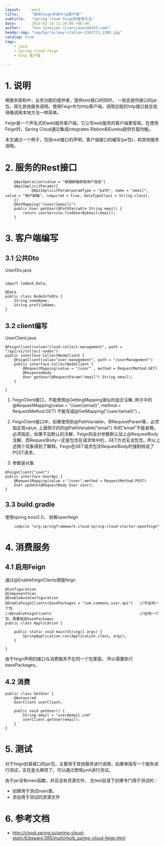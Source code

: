 ```yaml
---
layout:     post
title:      "使用feign开发http客户端"
subtitle:   "Spring cloud feign的使用方法"
date:       2016-03-10 11:20:00 +08:00
author:     "Sun Jianjiao <jianjiaosun@163.com>"
header-img: "img/bg/railway-station-1363771_1280.jpg"
catalog: true
tags:
    - java
    - spring cloud feign
    - http 客户端

---
```


# 1. 说明

微服务架构中，业务功能的提供者，提供rest接口的同时， 一般会提供接口的jar包，简化其他服务调用。使用Feign作为http客户端，调用远程的http接口就会变得像调用本地方法一样简单。

Feign是一个声名式的web服务客户端，它让写web服务的客户端更容易。在使用Feign时，Spring Cloud通过集成integrates Ribbon和Eureka提供负载均衡。

本文通过一个例子，包括rest接口的声明，客户端接口的编写(jar包)，和其他服务调用。

# 2. 服务的Rest接口
```
    @ApiOperation(value = "根据邮箱获取用户信息")
    @ApiImplicitParams({
            @ApiImplicitParam(paramType = "path", name = "email", value = "用户邮箱", required = true, dataTypeClass = String.class),
    })
    @GetMapping("/user/{email}")
    public User getUser(@PathVariable String email) {
        return userService.findUserByEmail(email);
    }

```

# 3. 客户端编写

## 3.1 公共Dto
UserDto.java

```

import lombok.Data;

@Data
public class NodeInfoDto {
    String nodeName;
    String profileName;
}
```

## 3.2 client编写
UserClient.java
```
@FeignClient(value="cloud-collect-management", path = "/api/v1/collect-nodes")
public interface CollectNodeClient {
    @FeignClient(value="user-management", path = "/userManagement")
    public interface CollectNodeClient {
        @RequestMapping(value = "/user" , method = RequestMethod.GET)
        @ResponseBody
        User getUser(@RequestParam("email") String email);
    }

}
```

1. FeignClient接口，不能使用@GettingMapping类似的组合注解, 例子中的@RequestMapping(value = "/user/{email}", method = RequestMethod.GET) 不能写成@GetMapping("/user/{email}") 。

2. FeignClient接口中，如果使用到@PathVariable，@RequestParam等，必须指定其value, 上面例子的的@PathVariable("email") 中的”email”不能省略，必须指定。如果不加默认的注解，Feign则会对参数默认加上@RequestBody注解，而RequestBody一定是包含在请求体中的，GET方式无法包含。所以上述两个现象得到了解释。Feign在GET请求包含RequestBody时强制转成了POST请求。

3. 参数是对象
```
@FeignClient("user")
public interface UserApi {
    @RequestMapping(value = "/user",method = RequestMethod.POST)
    User update(@RequestBody User user);
}
```

## 3.3 build.gradle
使用spring boot2.0， 依赖openfeign
```
    compile "org.springframework.cloud:spring-cloud-starter-openfeign"
```

# 4. 消费服务
## 4.1 启用Feign
通过@EnableFeignClients使能feign

```
@Configuration
@ComponentScan
@EnableAutoConfiguration
@EnableFeignClients(basePackages = "com.commons.user.api")   //不在同一个包
//@EnableFeignClients                                        //在同一个包，需要指定basePackages
public class Application {

    public static void main(String[] args) {
        SpringApplication.run(Application.class, args);
    }

}
```

由于feign声明的接口与消费服务不在同一个包里面， 所以需要执行basePackages。

## 4.2 消费
```
public class GetUser {
    @Autowired
    UserClient userClient;

    public void getUser() {
        String email = "user@email.com"
        userClient.getUser(email);
    }
}
```

# 5. 测试
对于feign封装接口的jar包，主要用于其他服务进行调用，如果单独写一个服务进行测试，实在是太麻烦了。可以通过使用junit进行测试。

由于jar没有main函数，并且没有资源文件， 在test目录下创建专门用于测试的：
- 创建用于测试main类。
- 添加用于测试的资源文件


# 6. 参考文档

- http://cloud.spring.io/spring-cloud-static/Edgware.SR5/multi/multi_spring-cloud-feign.html